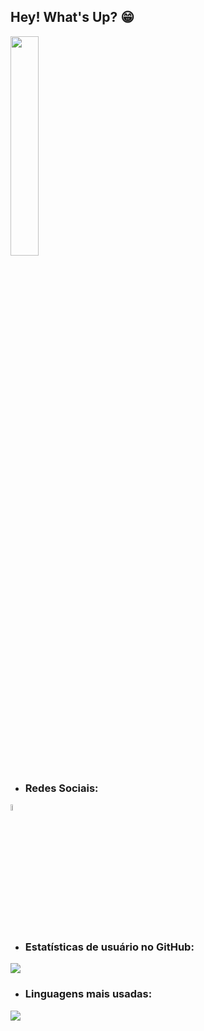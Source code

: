 ## Hey! What's Up? 😁


<img src="https://user-images.githubusercontent.com/82673226/115105399-00c62200-9f35-11eb-8c5c-cf79ca6800a4.gif" width=30% height=auto>

  
* ### Redes Sociais:

<a href="https://www.linkedin.com/in/souviictor/">
  <img src="https://user-images.githubusercontent.com/82673226/115133038-78e72300-9fdb-11eb-96a4-62bd1a7ed46c.png" width=5% height=auto>
</a>  

* ### Estatísticas de usuário no GitHub:  

![](https://github-readme-stats.vercel.app/api?username=souviictor&show_icons=true&theme=dark&border_radius=10px&icon_color=00ccff&text_color=ffffff&layout=compact)  

* ### Linguagens mais usadas:  

![](https://github-readme-stats.vercel.app/api/top-langs/?username=souviictor&theme=dark&border_radius=10px&text_color=ffffff&layout=compact)
